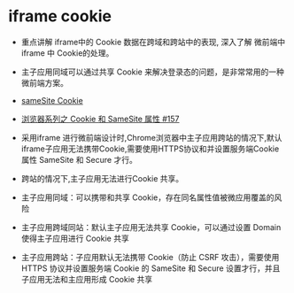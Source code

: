 # iframe cookie

* 重点讲解 iframe中的 Cookie 数据在跨域和跨站中的表现, 深入了解 微前端中 iframe 中  Cookie的处理。


* 主子应用同域可以通过共享 Cookie 来解决登录态的问题，是非常常用的一种微前端方案。


* [sameSite Cookie](https://developer.mozilla.org/zh-CN/docs/Web/HTTP/Headers/Set-Cookie#samesitesamesite-value)
* [浏览器系列之 Cookie 和 SameSite 属性 #157](https://github.com/mqyqingfeng/Blog/issues/157)


* 采用iframe 进行微前端设计时,Chrome浏览器中主子应用跨站的情况下,默认iframe子应用无法携带Cookie,需要使用HTTPS协议和并设置服务端Cookie 属性 SameSite 和  Secure 才行。
* 跨站的情况下,主子应用无法进行Cookie 共享。


* 主子应用同域：可以携带和共享 Cookie，存在同名属性值被微应用覆盖的风险
* 主子应用跨域同站：默认主子应用无法共享 Cookie，可以通过设置 Domain 使得主子应用进行 Cookie 共享
* 主子应用跨站：子应用默认无法携带 Cookie（防止 CSRF 攻击），需要使用 HTTPS 协议并设置服务端 Cookie 的 SameSite 和 Secure 设置才行，并且子应用无法和主应用形成 Cookie 共享